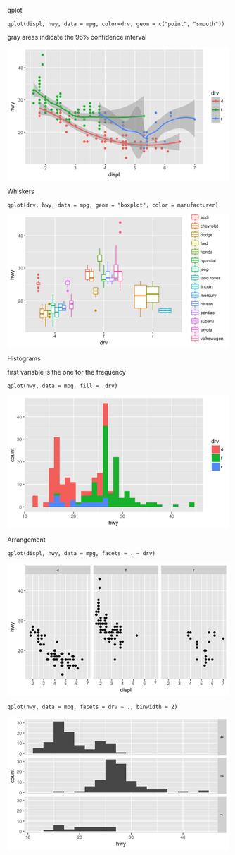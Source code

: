 qplot

```
qplot(displ, hwy, data = mpg, color=drv, geom = c("point", "smooth"))
```

gray areas indicate the 95% confidence interval

![](/assets/plot_smooth.png)

Whiskers

```
qplot(drv, hwy, data = mpg, geom = "boxplot", color = manufacturer)
```

![](/assets/plot_whiskers.png)

Histograms

first variable is the one for the frequency

```
qplot(hwy, data = mpg, fill =  drv)
```

![](/assets/plot_hist_one.png)



Arrangement

```
qplot(displ, hwy, data = mpg, facets = . ~ drv)
```

![](/assets/plot_hist_arr1.png)

```
qplot(hwy, data = mpg, facets = drv ~ ., binwidth = 2)
```

![](/assets/plot_hist_arr2.png)






